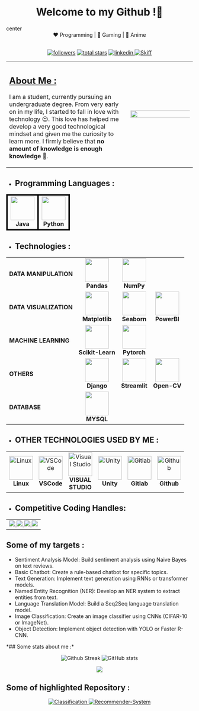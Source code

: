 

<center><h1>Welcome to my Github !👋</h1></center>center
<div align="center">
    ❤️ Programming | 🖤 Gaming | 💙 Anime
</div>
<br />
<p align="center">
        <a href="https://github.com/Saatvik-Raj-Gupta?tab=followers">
         <img alt="followers" title="Follow me on Github" src="https://custom-icon-badges.demolab.com/github/followers/Saatvik-Raj-Gupta?color=236ad3&labelColor=1155ba&style=for-the-badge&logo=person-add&label=Follow&logoColor=white"/></a>
        <a href="https://github.com/Saatvik-Raj-Gupta?tab=repositories&sort=stargazers">
         <img alt="total stars" title="Total stars on GitHub" src="https://custom-icon-badges.demolab.com/github/stars/Saatvik-Raj-Gupta?color=55960c&style=for-the-badge&labelColor=488207&logo=star"/></a>
        <a href="https://www.linkedin.com/in/saatvik-gupta-8ab68a26a/">
         <img alt="linkedin" title="Follow me on LinkedIn" src="https://img.shields.io/badge/linkedin-%230077B5.svg?style=for-the-badge&logo=linkedin&logoColor=white">
        </a>
        <a href="mailto:saatvik.goku@gmail.com">
         <img alt="Skiff" title="Email to skiff" src="https://img.shields.io/badge/Gmail-D14836?style=for-the-badge&logo=gmail&logoColor=white">
        </a>
</p>

<table>
<tr>
    <td width="65%">
        <b>
            <u><h2> About Me :</h2></u>
        </b>
        <p>
            I am a student, currently pursuing an undergraduate degree. From very early on in my life, I started to fall in love with technology &#128525;. This love has helped me develop a very good technological mindset and given me the curiosity to learn more. I firmly believe that <b>no amount of knowledge is enough knowledge</b> &#129504;.
        </p>
    </td>
    <td width="35%">
        <img align="right" src='https://64.media.tumblr.com/e1e8233fe28f4b71b0fb980dd16f44e7/7ad6e582a05cd4ce-39/s1280x1920/fe591cc780748d4ad6a5e975bdc2c7f2e96a838a.jpg' height="180%" width="250%">
    </td>
</tr>
</table>


- ## Programming Languages  : 

<div align="center">
<table>
<tr>
    <td align="center" style="border: 4px solid black;">
        <img height="64px" width="64px" src="https://cdn.svgporn.com/logos/java.svg"><br>
        <span><strong>Java</strong></span>
    </td>
    <td align="center" style="border: 4px solid black;">
        <img height="64px" width="64px" src="https://cdn.svgporn.com/logos/python.svg"><br>
        <span><strong>Python</strong></span>
    </td>
</tr>
</table>
</div>


- ## **Technologies** : 

<div align="center">
<table>
<tr>
    <td align="left">
        <span><strong>DATA MANIPULATION</strong></span>
    </td>
     <td align="center">
        <img height="64px" width="64px" src="https://cdn.svgporn.com/logos/pandas-icon.svg"><br>
        <span><strong>Pandas</strong></span>
    </td>
    <td align="center">
        <img height="64px" width="64px" src="https://cdn.svgporn.com/logos/numpy.svg"><br>
        <span><strong>NumPy</strong></span>
    </td>
</tr>
<tr>
    <td align="left">
        <span><strong>DATA VISUALIZATION</strong></span>
    </td>
     <td align="center">
        <img height="64px" width="64px" src="https://cdn.svgporn.com/logos/matplotlib-icon.svg"><br>
        <span><strong>Matplotlib</strong></span>
    </td>
    <td align="center">
        <img height="64px" width="64px" src="https://cdn.svgporn.com/logos/seaborn-icon.svg"><br>
        <span><strong>Seaborn</strong></span>
    </td>
     <td align="center">
        <img height="64px" width="64px" src="https://cdn.svgporn.com/logos/microsoft-power-bi.svg"><br>
        <span><strong>PowerBI</strong></span>
    </td>
</tr>
<tr>
    <td align="left">
        <span><strong>MACHINE LEARNING</strong></span>
    </td>
    <td align="center">
        <img height="64px" width="64px" src="https://upload.wikimedia.org/wikipedia/commons/0/05/Scikit_learn_logo_small.svg"><br>
        <span><strong>Scikit-Learn</strong></span>
    </td>
    <td align="center">
        <img height="64px" width="64px" src="https://cdn.svgporn.com/logos/pytorch-icon.svg"><br>
        <span><strong>Pytorch</strong></span>
    </td>
</tr>

<tr>
    <td align="left">
        <span><strong>OTHERS</strong></span>
    </td>
    <!--
    <td align="center">
        <img height="64px" width="64px" src="https://example.com/tkinter.svg"><br>
        <span><strong>Tkinter</strong></span>
    </td>
    -->
    <td align="center">
        <img height="64px" width="64px" src="https://cdn.svgporn.com/logos/django-icon.svg"><br>
        <span><strong>Django</strong></span>
    </td>
    <td align="center">
        <img height="64px" width="64px" src="https://cdn.svgporn.com/logos/streamlit.svg"><br>
        <span><strong>Streamlit</strong></span>
    </td>
    <td align="center">
        <img height="64px" width="64px" src="https://cdn.svgporn.com/logos/opencv.svg"><br>
        <span><strong>Open-CV</strong></span>
    </td>
</tr>
<tr>
    <td align="left">
        <span><strong>DATABASE</strong><span>
    <td align="center">
        <img height="64px" width="64px" src="https://cdn.svgporn.com/logos/mysql.svg"><br>
        <span><strong>MYSQL</strong></span>
</tr>
</table>
</div>



* ## **OTHER TECHNOLOGIES USED BY ME** : 

<div align="center">
<table>
<tr>
    <td align="center">
        <img height="64px" width="64px" alt="Linux" src="https://cdn.svgporn.com/logos/linux-tux.svg"><br>
        <span><strong>Linux</strong></span>
    </td>
    <td align="center">
        <img height="64px" width="64px" alt="VSCode" src="https://cdn.svgporn.com/logos/visual-studio-code.svg"><br>
        <span><strong>VSCode</strong></span>
    </td>
    <td align="center">
        <img height="64px" width="64px" alt="Visual Studio" src="https://cdn.svgporn.com/logos/visual-studio.svg"><br>
        <span><strong>VISUAL<br>STUDIO</strong></span>
    </td>
    <td align="center">
        <img height="64px" width="64px" alt="Unity" src="https://cdn.svgporn.com/logos/unity.svg"><br>
        <span><strong>Unity</strong></span>
    </td>
    <td align="center">
        <img height="64px" width="64px" alt="Gitlab" src="https://cdn.svgporn.com/logos/gitlab.svg"><br>
        <span><strong>Gitlab</strong></span>
    </td>
    <td align="center">
        <img height="64px" width="64px" alt="Github" src="https://cdn.svgporn.com/logos/github-octocat.svg"><br>
        <span><strong>Github</strong></span>
    </td>
</tr>
</table>
</div>

* ## **Competitive Coding Handles**:

<div align="center">
<table>
<tr>
    <td align="center">
    <a href="https://www.hackerrank.com/saatvik_goku">
        <img src="https://img.shields.io/badge/-Hackerrank-2EC866?style=for-the-badge&logo=HackerRank&logoColor=white">
    </a>
    <a href="https://leetcode.com/Saatvik_Raj_Gupta/">
        <img src="https://img.shields.io/badge/LeetCode-000000?style=for-the-badge&logo=LeetCode&logoColor=#d16c06">
    </a>
    <a href="">
        <img src="https://img.shields.io/badge/Datacamp-05192D?style=for-the-badge&logo=datacamp&logoColor=03E860">
    </a>
    <a href="">
        <img src="https://img.shields.io/badge/Freecodecamp-%23123.svg?&style=for-the-badge&logo=freecodecamp&logoColor=green">
    </a>
    </a>
    </td>
</tr>
</table>
</div>

## Some of my targets :
<ul>
<li>Sentiment Analysis Model: Build sentiment analysis using Naive Bayes on text reviews.</li>
<li>Basic Chatbot: Create a rule-based chatbot for specific topics.</li>
<li>Text Generation: Implement text generation using RNNs or transformer models.</li>
<li>Named Entity Recognition (NER): Develop an NER system to extract entities from text.</li>
<li>Language Translation Model: Build a Seq2Seq language translation model.</li>
<li>Image Classification: Create an image classifier using CNNs (CIFAR-10 or ImageNet).</li>
<li>Object Detection: Implement object detection with YOLO or Faster R-CNN.</li>
</ul>
*## Some stats about me :*

<p align="center">
        <img alt="Github Streak" title="Streak Stats" src="https://streak-stats.demolab.com?user=Saatvik-Raj-Gupta&theme=gotham&border_radius=5.0&date_format=j%20M%5B%20Y%5D&card_width=467">
        <img alt="GitHub stats" title="Overall Stats" src="https://github-readme-stats.vercel.app/api?username=Saatvik-Raj-Gupta&show_icons=true&text_color=2aa889&bg_color=0c1014&icon_color=599cab&title_color=599cab">
        <br />
        <div align="center">
        <img src="https://github-profile-trophy.vercel.app/?username=Saatvik-Raj-Gupta&theme=onedark&column=7&margin-w=12&margin-h=12&row=1">
        </div>
</p>

## Some of highlighted Repository :

<p align="center">
        <a href="https://github.com/Saatvik-Raj-Gupta/Classification">
         <img alt="Classification" title="Readme Card" src="https://github-readme-stats.vercel.app/api/pin/?username=Saatvik-Raj_gupta&repo=Classification"/>
        </a>
        <a href="https://github.com/Saatvik-Raj-Gupta/Recommender-System">
         <img alt="Recommender-System" title="Readme Card" src="https://github-readme-stats-sigma-five.vercel.app/api/pin/?username=Saatvik-Raj-Gupta&repo=Recommender-System">
        </a>
</p>
